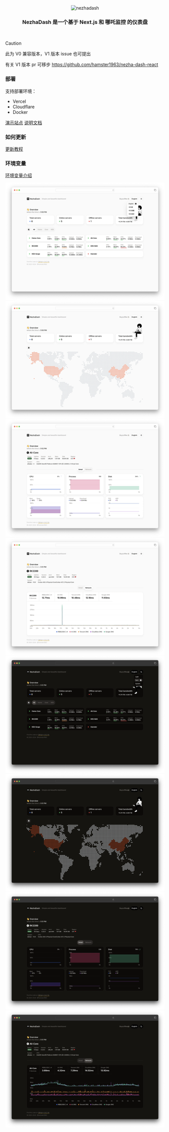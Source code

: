 <div align="center"><img width="600" alt="nezhadash" src="https://github.com/user-attachments/assets/0a5768e1-96f2-4f8a-b77f-01488ed3b237"></div>
<h3 align="center">NezhaDash 是一个基于 Next.js 和 哪吒监控 的仪表盘</h3>
<br>

</div>

> [!CAUTION]
> 此为 V0 兼容版本，V1 版本 issue 也可提出
> 
> 有关 V1 版本 pr 可移步 https://github.com/hamster1963/nezha-dash-react

### 部署

支持部署环境：

- Vercel
- Cloudflare
- Docker

[演示站点](https://nezha-cf.buycoffee.top)
[说明文档](https://nezhadash-docs.vercel.app)

### 如何更新

[更新教程](https://buycoffee.top/blog/tech/nezha-upgrade)

### 环境变量

[环境变量介绍](https://nezhadash-docs.vercel.app/environment)

![screen](/.github/1.webp)
![screen](/.github/2.webp)
![screen](/.github/3.webp)
![screen](/.github/4.webp)
![screen](/.github/1-dark.webp)
![screen](/.github/2-dark.webp)
![screen](/.github/3-dark.webp)
![screen](/.github/4-dark.webp)
